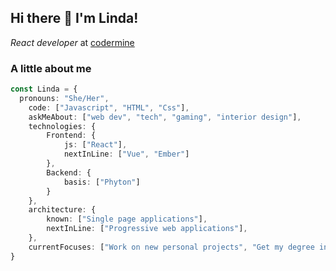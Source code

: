 ## Hi there 👋 I'm Linda!
_React developer_ at [codermine](https://github.com/codermine)

### A little about me
```typescript
const Linda = {
  pronouns: "She/Her",
    code: ["Javascript", "HTML", "Css"],
    askMeAbout: ["web dev", "tech", "gaming", "interior design"],
    technologies: {
        Frontend: {
            js: ["React"],
            nextInLine: ["Vue", "Ember"]
        },
        Backend: {
            basis: ["Phyton"]
        }
    },
    architecture: {
        known: ["Single page applications"],
        nextInLine: ["Progressive web applications"],
    },
    currentFocuses: ["Work on new personal projects", "Get my degree in CS"]
}
```

<!--
**ohRaindrop/ohRaindrop** is a ✨ _special_ ✨ repository because its `README.md` (this file) appears on your GitHub profile.

Here are some ideas to get you started:

- 🔭 I’m currently working on ...
- 🌱 I’m currently learning ...
- 👯 I’m looking to collaborate on ...
- 🤔 I’m looking for help with ...
- 💬 Ask me about ...
- 📫 How to reach me: ...
- 😄 Pronouns: ...
- ⚡ Fun fact: ...
-->
